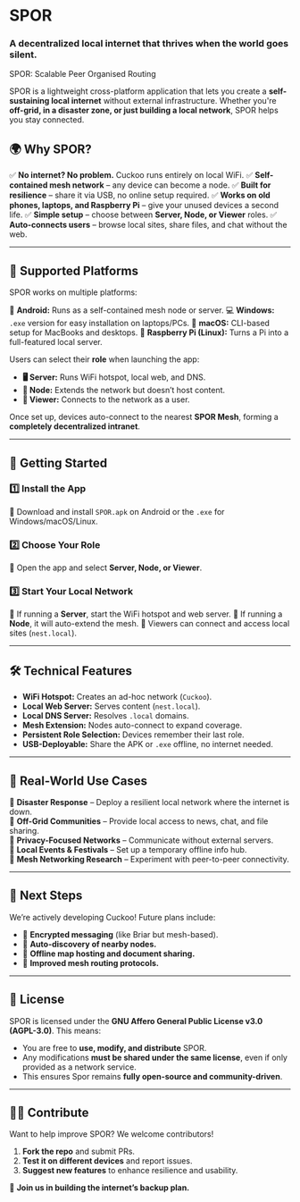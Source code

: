 # SPOR

### **A decentralized local internet that thrives when the world goes silent.**

SPOR: Scalable Peer Organised Routing

SPOR is a lightweight cross-platform application that lets you create a **self-sustaining local internet** without external infrastructure. Whether you're **off-grid, in a disaster zone, or just building a local network**, SPOR helps you stay connected.

## 🌍 **Why SPOR?**
✅ **No internet? No problem.** Cuckoo runs entirely on local WiFi.
✅ **Self-contained mesh network** – any device can become a node.
✅ **Built for resilience** – share it via USB, no online setup required.
✅ **Works on old phones, laptops, and Raspberry Pi** – give your unused devices a second life.
✅ **Simple setup** – choose between **Server, Node, or Viewer** roles.
✅ **Auto-connects users** – browse local sites, share files, and chat without the web.

---
## 🔧 **Supported Platforms**
SPOR works on multiple platforms:

📱 **Android:** Runs as a self-contained mesh node or server.
💻 **Windows:** `.exe` version for easy installation on laptops/PCs.
🍏 **macOS:** CLI-based setup for MacBooks and desktops.
🐧 **Raspberry Pi (Linux):** Turns a Pi into a full-featured local server.

Users can select their **role** when launching the app:
- **🖥️ Server:** Runs WiFi hotspot, local web, and DNS.
- **📡 Node:** Extends the network but doesn’t host content.
- **📱 Viewer:** Connects to the network as a user.

Once set up, devices auto-connect to the nearest **SPOR Mesh**, forming a **completely decentralized intranet**.

---
## 📲 **Getting Started**
### **1️⃣ Install the App**
🔹 Download and install `SPOR.apk` on Android or the `.exe` for Windows/macOS/Linux.

### **2️⃣ Choose Your Role**
🔹 Open the app and select **Server, Node, or Viewer**.

### **3️⃣ Start Your Local Network**
🔹 If running a **Server**, start the WiFi hotspot and web server.
🔹 If running a **Node**, it will auto-extend the mesh.
🔹 Viewers can connect and access local sites (`nest.local`).

---
## 🛠️ **Technical Features**
- **WiFi Hotspot:** Creates an ad-hoc network (`Cuckoo`).
- **Local Web Server:** Serves content (`nest.local`).
- **Local DNS Server:** Resolves `.local` domains.
- **Mesh Extension:** Nodes auto-connect to expand coverage.
- **Persistent Role Selection:** Devices remember their last role.
- **USB-Deployable:** Share the APK or `.exe` offline, no internet needed.

---
## 📡 **Real-World Use Cases**
🔸 **Disaster Response** – Deploy a resilient local network where the internet is down.  
🔸 **Off-Grid Communities** – Provide local access to news, chat, and file sharing.  
🔸 **Privacy-Focused Networks** – Communicate without external servers.  
🔸 **Local Events & Festivals** – Set up a temporary offline info hub.  
🔸 **Mesh Networking Research** – Experiment with peer-to-peer connectivity.  

---
## 🚀 **Next Steps**
We’re actively developing Cuckoo! Future plans include:
- 🔹 **Encrypted messaging** (like Briar but mesh-based).
- 🔹 **Auto-discovery of nearby nodes.**
- 🔹 **Offline map hosting and document sharing.**
- 🔹 **Improved mesh routing protocols.**

---
## 📜 **License**
SPOR is licensed under the **GNU Affero General Public License v3.0 (AGPL-3.0)**. This means:
- You are free to **use, modify, and distribute** SPOR.
- Any modifications **must be shared under the same license**, even if only provided as a network service.
- This ensures Spor remains **fully open-source and community-driven**.

---
## 👨‍💻 **Contribute**
Want to help improve SPOR? We welcome contributors!

1. **Fork the repo** and submit PRs.
2. **Test it on different devices** and report issues.
3. **Suggest new features** to enhance resilience and usability.

🚀 **Join us in building the internet’s backup plan.**
